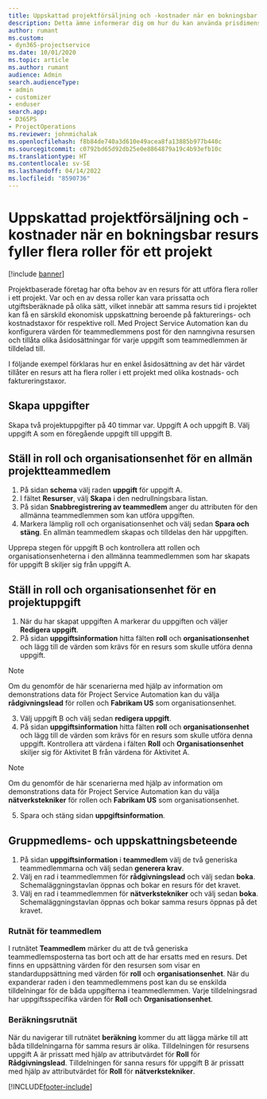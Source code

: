 ```yaml
---
title: Uppskattad projektförsäljning och -kostnader när en bokningsbar resurs fyller flera roller för ett projekt
description: Detta ämne informerar dig om hur du kan använda prisdimensioner för att stödja prissättning och kostnadsredovisning för en resurs som fyller flera roller i ett projekt.
author: rumant
ms.custom:
- dyn365-projectservice
ms.date: 10/01/2020
ms.topic: article
ms.author: rumant
audience: Admin
search.audienceType:
- admin
- customizer
- enduser
search.app:
- D365PS
- ProjectOperations
ms.reviewer: johnmichalak
ms.openlocfilehash: f8b84de740a3d610e49acea8fa13885b977b440c
ms.sourcegitcommit: c0792bd65d92db25e0e8864879a19c4b93efb10c
ms.translationtype: HT
ms.contentlocale: sv-SE
ms.lasthandoff: 04/14/2022
ms.locfileid: "8590736"
---
```

# <a name="estimate-project-sales-and-costs-when-a-bookable-resource-fills-multiple-roles-for-a-project"></a>Uppskattad projektförsäljning och -kostnader när en bokningsbar resurs fyller flera roller för ett projekt 

[!include [banner](../includes/psa-now-project-operations.md)]

Projektbaserade företag har ofta behov av en resurs för att utföra flera roller i ett projekt. Var och en av dessa roller kan vara prissatta och utgiftsberäknade på olika sätt, vilket innebär att samma resurs tid i projektet kan få en särskild ekonomisk uppskattning beroende på fakturerings- och kostnadstaxor för respektive roll. Med Project Service Automation kan du konfigurera värden för teammedlemmens post för den namngivna resursen och tillåta olika åsidosättningar för varje uppgift som teammedlemmen är tilldelad till.

I följande exempel förklaras hur en enkel åsidosättning av det här värdet tillåter en resurs att ha flera roller i ett projekt med olika kostnads- och faktureringstaxor.

## <a name="create-tasks"></a>Skapa uppgifter
Skapa två projektuppgifter på 40 timmar var. Uppgift A och uppgift B. Välj uppgift A som en föregående uppgift till uppgift B.

## <a name="set-up-role-and-organization-unit-for-a-generic-project-team-member"></a>Ställ in roll och organisationsenhet för en allmän projektteammedlem

1. På sidan **schema** välj raden **uppgift** för uppgift A. 
2. I fältet **Resurser**, välj **Skapa** i den nedrullningsbara listan.
3. På sidan **Snabbregistrering av teammedlem** anger du attributen för den allmänna teammedlemmen som kan utföra uppgiften.
4. Markera lämplig roll och organisationsenhet och välj sedan **Spara och stäng**. En allmän teammedlem skapas och tilldelas den här uppgiften. 

Upprepa stegen för uppgift B och kontrollera att rollen och organisationsenheterna i den allmänna teammedlemmen som har skapats för uppgift B skiljer sig från uppgift A. 

## <a name="set-up-role-and-organization-unit-for-a-project-task"></a>Ställ in roll och organisationsenhet för en projektuppgift

1. När du har skapat uppgiften A markerar du uppgiften och väljer **Redigera uppgift**.
2. På sidan **uppgiftsinformation** hitta fälten **roll** och **organisationsenhet** och lägg till de värden som krävs för en resurs som skulle utföra denna uppgift. 

  > [!NOTE]
  > Om du genomför de här scenarierna med hjälp av information om demonstrations data för Project Service Automation kan du välja **rådgivningslead** för rollen och **Fabrikam US** som organisationsenhet.

3. Välj uppgift B och välj sedan **redigera uppgift**.
4. På sidan **uppgiftsinformation** hitta fälten **roll** och **organisationsenhet** och lägg till de värden som krävs för en resurs som skulle utföra denna uppgift. Kontrollera att värdena i fälten **Roll** och **Organisationsenhet** skiljer sig för Aktivitet B från värdena för Aktivitet A. 

  > [!NOTE]
  > Om du genomför de här scenarierna med hjälp av information om demonstrations data för Project Service Automation kan du välja **nätverkstekniker** för rollen och **Fabrikam US** som organisationsenhet.

5. Spara och stäng sidan **uppgiftsinformation**. 

## <a name="team-member-and-estimates-behavior"></a>Gruppmedlems- och uppskattningsbeteende 

1. På sidan **uppgiftsinformation** i **teammedlem** välj de två generiska teammedlemmarna och välj sedan **generera krav**. 
2. Välj en rad i teammedlemmen för **rådgivningslead** och välj sedan **boka**. Schemaläggningstavlan öppnas och bokar en resurs för det kravet.
3. Välj en rad i teammedlemmen för **nätverkstekniker** och välj sedan **boka**. Schemaläggningstavlan öppnas och bokar samma resurs öppnas på det kravet.

### <a name="team-member-grid"></a>Rutnät för teammedlem 
I rutnätet **Teammedlem** märker du att de två generiska teammedlemsposterna tas bort och att de har ersatts med en resurs. Det finns en uppsättning värden för den resursen som visar en standarduppsättning med värden för **roll** och **organisationsenhet**.
När du expanderar raden i den teammedlemmens post kan du se enskilda tilldelningar för de båda uppgifterna i teammedlemmen. Varje tilldelningsrad har uppgiftsspecifika värden för **Roll** och **Organisationsenhet**. 

### <a name="estimates-grid"></a>Beräkningsrutnät 
När du navigerar till rutnätet **beräkning** kommer du att lägga märke till att båda tilldelningarna för samma resurs är olika.
Tilldelningen för resursens uppgift A är prissatt med hjälp av attributvärdet för **Roll** för **Rådgivningslead**. Tilldelningen för sanna resurs för uppgift B är prissatt med hjälp av attributvärdet för **Roll** för **nätverkstekniker**.



[!INCLUDE[footer-include](../includes/footer-banner.md)]
